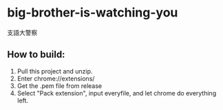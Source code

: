 # big-brother-is-watching-you
支語大警察

## How to build:
1. Pull this project and unzip.
2. Enter chrome://extensions/
3. Get the .pem file from release
4. Select "Pack extension", input everyfile, and let chrome do everything left.
